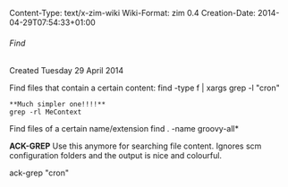 Content-Type: text/x-zim-wiki
Wiki-Format: zim 0.4
Creation-Date: 2014-04-29T07:54:33+01:00

###### Find ######
Created Tuesday 29 April 2014

Find files that contain a certain content:
	 find -type f | xargs grep -l "cron"
	
	**Much simpler one!!!!**
	grep -rl MeContext
	
Find files of a certain name/extension
	find . -name groovy-all*


**ACK-GREP**
Use this anymore for searching file content.
Ignores scm configuration folders and the output is nice and colourful.

ack-grep "cron"


